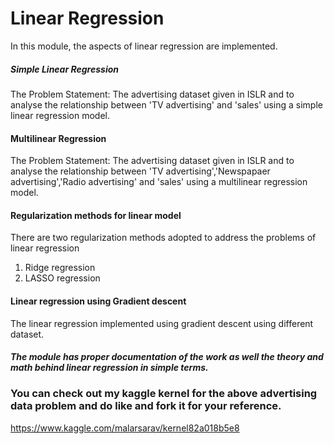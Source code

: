 # Linear Regression 

In this module, the aspects of linear  regression are implemented.

#####  Simple Linear Regression 

The Problem Statement: The advertising dataset given in ISLR and to analyse the relationship between 'TV advertising' and 'sales' using a simple linear regression model.

#### Multilinear Regression

The Problem Statement: The advertising dataset given in ISLR and to analyse the relationship between 'TV advertising','Newspapaer advertising','Radio advertising' and 'sales' using a multilinear regression model.

#### Regularization methods for linear model

There are two regularization methods adopted to address the problems of linear regression 

1. Ridge regression
2. LASSO regression

#### Linear regression using Gradient descent 

The linear regression implemented using gradient descent using different dataset.

##### The module has proper documentation of the work as well the theory and math behind linear regression in simple terms.



### You can check out my kaggle kernel for the above advertising data problem and do like and fork it for your reference.

https://www.kaggle.com/malarsarav/kernel82a018b5e8
